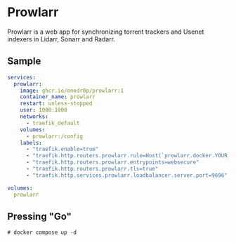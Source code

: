 # Prowlarr

Prowlarr is a web app for synchronizing torrent trackers and Usenet indexers in Lidarr, Sonarr and Radarr.

## Sample

```yaml
services:
  prowlarr:
    image: ghcr.io/onedr0p/prowlarr:1
    container_name: prowlarr
    restart: unless-stopped
    user: 1000:1000
    networks:
      - traefik_default
    volumes:
      - prowlarr:/config
    labels:
      - "traefik.enable=true"
      - "traefik.http.routers.prowlarr.rule=Host(`prowlarr.docker.YOUR_DOMAIN_NAME.COM`)"
      - "traefik.http.routers.prowlarr.entrypoints=websecure"
      - "traefik.http.routers.prowlarr.tls=true"
      - "traefik.http.services.prowlarr.loadbalancer.server.port=9696"

volumes:
  prowlarr
```

## Pressing "Go"

```
# docker compose up -d
```

